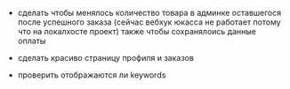 - сделать чтобы менялось количество товара в админке оставшегося после успешного заказа (сейчас вебхук юкасса не работает потому что на локалхосте проект) также чтобы сохранялоись данные оплаты

- сделать красиво страницу профиля и заказов

- проверить отображаются ли keywords